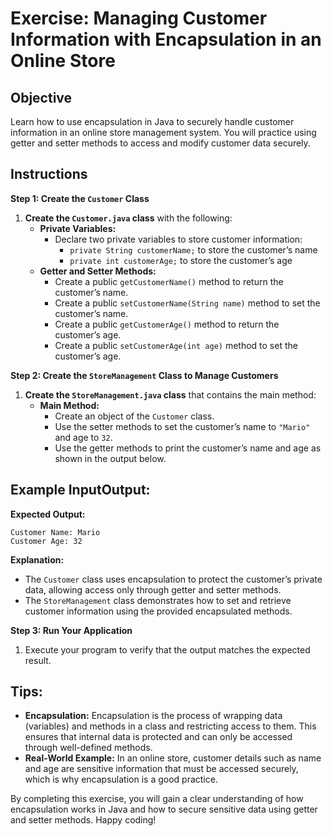 # Exercise: Managing Customer Information with Encapsulation in an Online Store

## Objective
Learn how to use encapsulation in Java to securely handle customer information in an online store management system. You will practice using getter and setter methods to access and modify customer data securely.

## Instructions

**Step 1: Create the `Customer` Class**

1. **Create the `Customer.java` class** with the following:
    - **Private Variables:**
        - Declare two private variables to store customer information:
            - `private String customerName;`  to store the customer’s name
            - `private int customerAge;`  to store the customer’s age
    - **Getter and Setter Methods:**
        - Create a public `getCustomerName()` method to return the customer’s name.
        - Create a public `setCustomerName(String name)` method to set the customer’s name.
        - Create a public `getCustomerAge()` method to return the customer’s age.
        - Create a public `setCustomerAge(int age)` method to set the customer’s age.

**Step 2: Create the `StoreManagement` Class to Manage Customers**

1. **Create the `StoreManagement.java` class** that contains the main method:
    - **Main Method:**
        - Create an object of the `Customer` class.
        - Use the setter methods to set the customer’s name to `"Mario"` and age to `32`.
        - Use the getter methods to print the customer’s name and age as shown in the output below.

## Example InputOutput:

**Expected Output:**

```plaintext
Customer Name: Mario
Customer Age: 32
```

**Explanation:**
- The `Customer` class uses encapsulation to protect the customer’s private data, allowing access only through getter and setter methods.
- The `StoreManagement` class demonstrates how to set and retrieve customer information using the provided encapsulated methods.

**Step 3: Run Your Application**

1. Execute your program to verify that the output matches the expected result.

## Tips:

- **Encapsulation:** Encapsulation is the process of wrapping data (variables) and methods in a class and restricting access to them. This ensures that internal data is protected and can only be accessed through well-defined methods.
- **Real-World Example:** In an online store, customer details such as name and age are sensitive information that must be accessed securely, which is why encapsulation is a good practice.

By completing this exercise, you will gain a clear understanding of how encapsulation works in Java and how to secure sensitive data using getter and setter methods. Happy coding!
